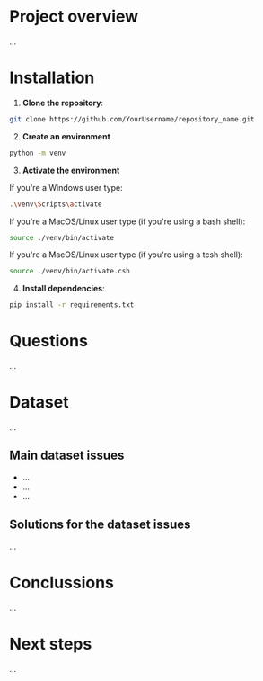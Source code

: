 # Project overview
...

# Installation

1. **Clone the repository**:

```bash
git clone https://github.com/YourUsername/repository_name.git
```

2. **Create an environment**

```bash
python -m venv 
```

3. **Activate the environment**

If you're a Windows user type:

```bash
.\venv\Scripts\activate 
```

If you're a MacOS/Linux user type (if you're using a bash shell):

```bash
source ./venv/bin/activate
```

If you're a MacOS/Linux user type (if you're using a tcsh shell):

```bash
source ./venv/bin/activate.csh
```

4. **Install dependencies**:

```bash
pip install -r requirements.txt
```

# Questions 
...

# Dataset 
...

## Main dataset issues

- ...
- ...
- ...

## Solutions for the dataset issues
...

# Conclussions
...

# Next steps
...
